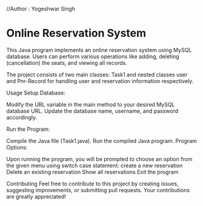 //Author : Yogeshwar Singh

# Online Reservation System
 
This Java program implements an online reservation system using  MySQL database. Users can perform various operations like adding, deleting (cancellation) the seats, and viewing all records.

The project consists of two main classes: Task1 and nested classes user and Pnr-Record for handling user and reservation information respectively.

Usage
Setup Database:

Modify the URL variable in the main method to your desired MySQL database URL.
Update the database name, username, and password accordingly.

Run the Program:

Compile the Java file (Task1.java).
Run the compiled Java program.
Program Options:

Upon running the program, you will be prompted to choose an option from the given menu using switch case statement:
create a new reservation
Delete an existing reservation
Show all reservations
Exit the program

Contributing
Feel free to contribute to this project by creating issues, suggesting improvements, or submitting pull requests. Your contributions are greatly appreciated!


